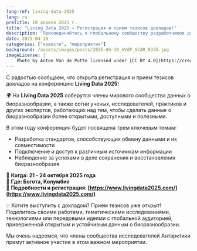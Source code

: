 ```yaml
---
lang-ref: living-data-2025
lang: ru
preTitle: 10 апреля 2025 г.
title: "Living Data 2025 – Регистрация и прием тезисов докладов!"
description: "Присоединяйтесь к глобальному сообществу разработчиков данных о биоразнообразии на Living Data 2025. Регистрация и прием тезисов докладов уже открыты!"
date: 2025-04-10
categories: ["новости", "мероприятия"]
background: /assets/images/posts/2025-04-10_AVdP_SCAR_0335.jpg
imageLicense: |
    Photo by Anton Van de Putte licensed under [CC BY 4.0](https://creativecommons.org/licenses/by/4.0/)
---
```


С радостью сообщаем, что открыта регистрация и прием тезисов докладов на конференцию **Living Data 2025**!

🌍 На **Living Data 2025** соберутся члены мирового сообщества данных о биоразнообразии, а также сотни ученых, исследователей, практиков и других экспертов, работающих над тем, чтобы сделать данные о биоразнообразии более открытыми, доступными и полезными.

В этом году конференция будет посвящена трем ключевым темам:

- Разработка стандартов, способствующих обмену данными и их совместимости
- Подключение и доступ к различным источникам информации
- Наблюдение за успехами в деле сохранения и восстановления биоразнообразия

📅 **Когда: 21 - 24 октября 2025 года**  
📍 **Где: Богота, Колумбия**  
🔗 **Подробности и регистрация: [https://www.livingdata2025.com/](https://www.livingdata2025.com/)**

💡 Хотите выступить с докладом? Прием тезисов уже открыт! Поделитесь своими работами, тематическими исследованиями, технологиями или передовыми идеями с глобальной аудиторией, приверженной открытым и устойчивым данным о биоразнообразии.

Мы очень надеемся, что члены сообщества исследователей Антарктики примут активное участие в этом важном мероприятии.
